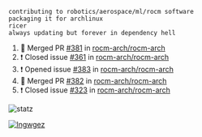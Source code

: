 ```
contributing to robotics/aerospace/ml/rocm software
packaging it for archlinux
ricer
always updating but forever in dependency hell
```

<!--START_SECTION:activity-->
1. 🎉 Merged PR [#381](https://github.com//rocm-arch/rocm-arch/pull/381) in [rocm-arch/rocm-arch](https://github.com//rocm-arch/rocm-arch)
2. ❗️ Closed issue [#361](https://github.com//rocm-arch/rocm-arch/issues/361) in [rocm-arch/rocm-arch](https://github.com//rocm-arch/rocm-arch)
3. ❗️ Opened issue [#383](https://github.com//rocm-arch/rocm-arch/issues/383) in [rocm-arch/rocm-arch](https://github.com//rocm-arch/rocm-arch)
4. 🎉 Merged PR [#382](https://github.com//rocm-arch/rocm-arch/pull/382) in [rocm-arch/rocm-arch](https://github.com//rocm-arch/rocm-arch)
5. ❗️ Closed issue [#323](https://github.com//rocm-arch/rocm-arch/issues/323) in [rocm-arch/rocm-arch](https://github.com//rocm-arch/rocm-arch)
<!--END_SECTION:activity-->


![statz](https://github-readme-stats.vercel.app/api?username=acxz&include_all_commits=true&show_icons=true)

[![lngwgez](https://github-readme-stats.vercel.app/api/top-langs/?username=acxz&layout=compact)](https://github.com/acxz/github-readme-stats)


<!--
**acxz/acxz** is a ✨ _special_ ✨ repository because its `README.md` (this file) appears on your GitHub profile.

Here are some ideas to get you started:

- 🔭 I’m currently working on ...
- 🌱 I’m currently learning ...
- 👯 I’m looking to collaborate on ...
- 🤔 I’m looking for help with ...
- 💬 Ask me about ...
- 📫 How to reach me: ...
- 😄 Pronouns: ...
- ⚡ Fun fact: ...
-->
